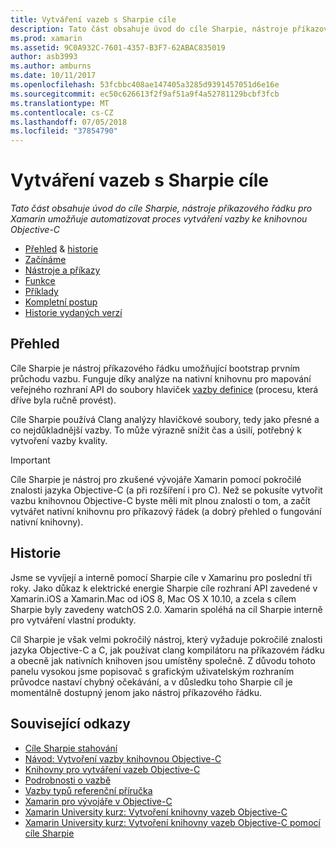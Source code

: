 ```yaml
---
title: Vytváření vazeb s Sharpie cíle
description: Tato část obsahuje úvod do cíle Sharpie, nástroje příkazového řádku pro Xamarin umožňuje automatizovat proces vytváření vazby ke knihovnou Objective-C
ms.prod: xamarin
ms.assetid: 9C0A932C-7601-4357-B3F7-62ABAC835019
author: asb3993
ms.author: amburns
ms.date: 10/11/2017
ms.openlocfilehash: 53fcbbc408ae147405a3285d9391457051d6e16e
ms.sourcegitcommit: ec50c626613f2f9af51a9f4a52781129bcbf3fcb
ms.translationtype: MT
ms.contentlocale: cs-CZ
ms.lasthandoff: 07/05/2018
ms.locfileid: "37854790"
---
```

# <a name="creating-bindings-with-objective-sharpie"></a>Vytváření vazeb s Sharpie cíle

_Tato část obsahuje úvod do cíle Sharpie, nástroje příkazového řádku pro Xamarin umožňuje automatizovat proces vytváření vazby ke knihovnou Objective-C_

- [Přehled](#overview) & [historie](#history)
- [Začínáme](get-started.md)
- [Nástroje a příkazy](tools.md)
- [Funkce](platform/index.md)
- [Příklady](examples/index.md)
- [Kompletní postup](~/ios/platform/binding-objective-c/walkthrough.md)
- [Historie vydaných verzí](releases.md)

## <a name="overview"></a>Přehled

Cíle Sharpie je nástroj příkazového řádku umožňující bootstrap prvním průchodu vazbu.
Funguje díky analýze na nativní knihovnu pro mapování veřejného rozhraní API do soubory hlaviček [vazby definice](~/cross-platform/macios/binding/objective-c-libraries.md#The_API_definition_file) (procesu, která dříve byla ručně provést).

Cíle Sharpie používá Clang analýzy hlavičkové soubory, tedy jako přesné a co nejdůkladnější vazby. To může výrazně snížit čas a úsilí, potřebný k vytvoření vazby kvality.

> [!IMPORTANT]
> Cíle Sharpie je nástroj pro zkušené vývojáře Xamarin pomocí pokročilé znalosti jazyka Objective-C (a při rozšíření i pro C). Než se pokusíte vytvořit vazbu knihovnou Objective-C byste měli mít plnou znalosti o tom, a začít vytvářet nativní knihovnu pro příkazový řádek (a dobrý přehled o fungování nativní knihovny).

## <a name="history"></a>Historie

Jsme se vyvíjejí a interně pomocí Sharpie cíle v Xamarinu pro poslední tři roky. Jako důkaz k elektrické energie Sharpie cíle rozhraní API zavedené v Xamarin.iOS a Xamarin.Mac od iOS 8, Mac OS X 10.10, a zcela s cílem Sharpie byly zavedeny watchOS 2.0. Xamarin spoléhá na cíl Sharpie interně pro vytváření vlastní produkty.

Cíl Sharpie je však velmi pokročilý nástroj, který vyžaduje pokročilé znalosti jazyka Objective-C a C, jak používat clang kompilátoru na příkazovém řádku a obecně jak nativních knihoven jsou umístěny společně. Z důvodu tohoto panelu vysokou jsme popisovač s grafickým uživatelským rozhraním průvodce nastaví chybný očekávání, a v důsledku toho Sharpie cíl je momentálně dostupný jenom jako nástroj příkazového řádku.

## <a name="related-links"></a>Související odkazy

- [Cíle Sharpie stahování](https://dl.xamarin.com/objective-sharpie/ObjectiveSharpie.pkg)
- [Návod: Vytvoření vazby knihovnou Objective-C](~/ios/platform/binding-objective-c/walkthrough.md)
- [Knihovny pro vytváření vazeb Objective-C](~/cross-platform/macios/binding/objective-c-libraries.md)
- [Podrobnosti o vazbě](~/cross-platform/macios/binding/overview.md)
- [Vazby typů referenční příručka](~/cross-platform/macios/binding/binding-types-reference.md)
- [Xamarin pro vývojáře v Objective-C](~/ios/get-started/objective-c-developers/index.md)
- [Xamarin University kurz: Vytvoření knihovny vazeb Objective-C](https://university.xamarin.com/classes/track/all#building-an-objective-c-bindings-library)
- [Xamarin University kurz: Vytvoření knihovny vazeb Objective-C pomocí cíle Sharpie](https://university.xamarin.com/classes/track/all#build-an-objective-c-bindings-library-with-objective-sharpie)
